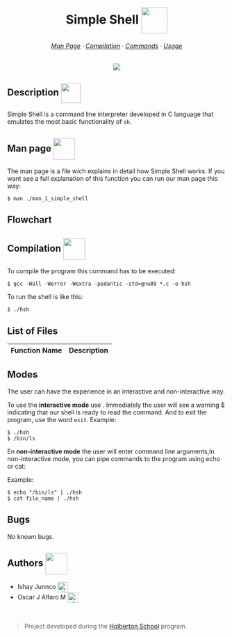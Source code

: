 <div align="center">
  <h1>Simple Shell <img src="https://cdn-icons-png.flaticon.com/128/6821/6821173.png" width=60 align=center> </h1>
  <h6>
    <a href="#">Man Page</a>
    ·
    <a href="#">Compilation</a>
    ·
    <a href="#">Commands</a>
    ·
    <a href="#">Usage</a>
  </h6>
  <img src="#">
</div>

## Description <img src="https://cdn-icons-png.flaticon.com/128/1903/1903496.png" width=45 align=center>

Simple Shell is a command line interpreter developed in C language that emulates the most basic functionality of `sh`.

## Man page <img src="https://cdn-icons-png.flaticon.com/128/781/781103.png" width=50 align=center>

The man page is a file wich explains in detail how Simple Shell works. If you want see a full explanation of this function you can run our man page this way:
```
$ man ./man_1_simple_shell
```

## Flowchart

## Compilation <img src="https://cdn-icons-png.flaticon.com/128/8084/8084300.png" width=50 align=center>

To compile the program this command has to be executed:
```
$ gcc -Wall -Werror -Wextra -pedantic -std=gnu89 *.c -o hsh
```
To run the shell is like this:
```
$ ./hsh
```
## List of Files

| Function Name | Description |
|---------------- | -----------|


## Modes
The user can have the experience in an interactive and non-interactive way.

To use the **interactive mode** use . Immediately the user will see a warning $ indicating that our shell is ready to read the command.
And to exit the program, use the word  ```exit```.
Example:
```
$ ./hsh
$ /bin/ls
```

En **non-interactive mode** the user will enter command line arguments,In non-interactive mode, you can pipe commands to the program using echo or cat:

Example:
```
$ echo "/bin/ls" | ./hsh
$ cat file_name | ./hsh
```

## Bugs
No known bugs.


## Authors <img src="https://cdn-icons-png.flaticon.com/128/2463/2463510.png" width=50 align=center>

* Ishay Junnco <a href="#" rel="nofollow"><img align="center" alt="github" src="https://www.vectorlogo.zone/logos/github/github-tile.svg" height="24" /></a>
* Oscar J Alfaro M <a href="#" rel="nofollow"><img align="center" alt="github" src="https://www.vectorlogo.zone/logos/github/github-tile.svg" height="24" /></a>
<br>

> Project developed during the [Holberton School](https://www.holbertonschool.com/) program.